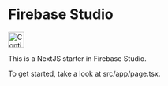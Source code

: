 # Firebase Studio

<a href="https://studio.firebase.google.com/import?url=https%3A%2F%2Fgithub.com%2Fsaravanakumargm%2FSkillShare">
  <img
    height="32"
    alt="Continue in Firebase Studio"
    src="https://cdn.firebasestudio.dev/btn/continue_bright_32.svg">
</a>

This is a NextJS starter in Firebase Studio.

To get started, take a look at src/app/page.tsx.
